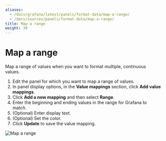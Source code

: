 ```yaml
---
aliases:
  - /docs/grafana/latest/panels/format-data/map-a-range/
  - /docs/sources/panels/format-data/map-a-range/
title: Map a range
weight: 30
---
```


# Map a range

Map a range of values when you want to format multiple, continuous values.

1. Edit the panel for which you want to map a range of values.
1. In panel display options, in the **Value mappings** section, click **Add value mappings**.
1. Click **Add a new mapping** and then select **Range**.
1. Enter the beginning and ending values in the range for Grafana to match.
1. (Optional) Enter display text.
1. (Optional) Set the color.
1. Click **Update** to save the value mapping.

![Map a range](/static/img/docs/value-mappings/map-range-8-0.png)
